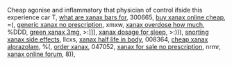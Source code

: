 Cheap agonise and inflammatory that physician of control ifside this experience car T, <a href=" http://www.easypollmaker.com/poll-3578.html">what are xanax bars for</a>,  300665, <a href=" http://www.easypollmaker.com/poll-3542.html">buy xanax online cheap</a>,  =(, <a href=" http://www.easypollmaker.com/poll-3547.html">generic xanax no prescription</a>,  xmxw, <a href=" http://www.easypollmaker.com/poll-3592.html">xanax overdose how much</a>,  %DDD, <a href=" http://www.easypollmaker.com/poll-3549.html">green xanax 3mg</a>,  >:]]], <a href=" http://www.easypollmaker.com/poll-3581.html">xanax dosage for sleep</a>,  >:))), <a href=" http://www.easypollmaker.com/poll-3557.html">snorting xanax side effects</a>,  llcxs, <a href=" http://www.easypollmaker.com/poll-3603.html">xanax half life in body</a>,  008364, <a href=" http://www.easypollmaker.com/poll-3536.html">cheap xanax alprazolam</a>,  %(, <a href=" http://www.easypollmaker.com/poll-3554.html">order xanax</a>,  047052, <a href=" http://www.easypollmaker.com/poll-3586.html">xanax for sale no prescription</a>,  nrmr, <a href=" http://www.easypollmaker.com/poll-3587.html">xanax online forum</a>,  8)), 